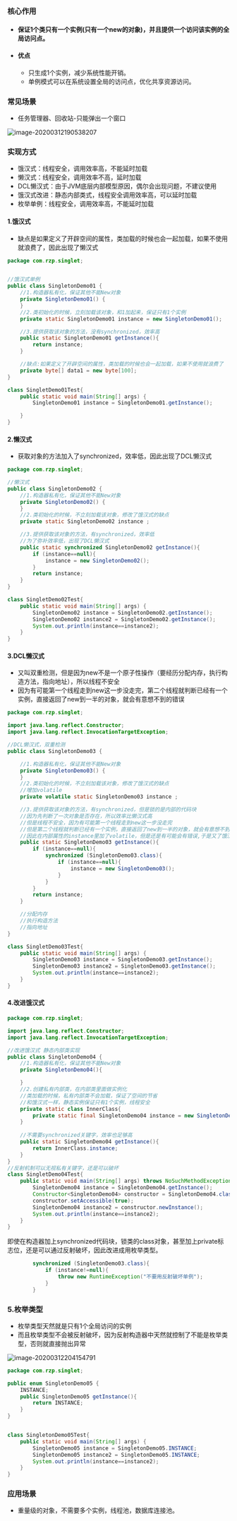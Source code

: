 ### 核心作用

* #### 保证1个类只有一个实例(只有一个new的对象)，并且提供一个访问该实例的全局访问点。

* #### 优点

  * 只生成1个实例，减少系统性能开销。
  * 单例模式可以在系统设置全局的访问点，优化共享资源访问。

### 常见场景

* 任务管理器、回收站-只能弹出一个窗口

![image-20200312190538207](01.单例模式.assets/image-20200312190538207.png)

### 实现方式

* 饿汉式：线程安全，调用效率高，不能延时加载
* 懒汉式：线程安全，调用效率不高，延时加载
* DCL懒汉式：由于JVM底层内部模型原因，偶尔会出现问题，不建议使用
* 饿汉式改进：静态内部类式，线程安全调用效率高，可以延时加载
* 枚举单例：线程安全，调用效率高，不能延时加载

#### 1.饿汉式

* 缺点是如果定义了开辟空间的属性，类加载的时候也会一起加载，如果不使用就浪费了，因此出现了懒汉式

```java
package com.rzp.singlet;


//饿汉式单例
public class SingletonDemo01 {
    //1.构造器私有化，保证其他不能New对象
    private SingletonDemo01() {
    }
    //2.类初始化的时候，立刻加载该对象，和1加起来，保证只有1个实例
    private static SingletonDemo01 instance = new SingletonDemo01();

    //3.提供获取该对象的方法，没有synchronized，效率高
    public static SingletonDemo01 getInstance(){
        return instance;
    }

    //缺点:如果定义了开辟空间的属性，类加载的时候也会一起加载，如果不使用就浪费了
    private byte[] data1 = new byte[100];
}

class SingletDemo01Test{
    public static void main(String[] args) {
        SingletonDemo01 instance = SingletonDemo01.getInstance();

    }
}
```

#### 2.懒汉式

* 获取对象的方法加入了synchronized，效率低，因此出现了DCL懒汉式

```java
package com.rzp.singlet;

//懒汉式
public class SingletonDemo02 {
    //1.构造器私有化，保证其他不能New对象
    private SingletonDemo02() {
    }
    //2.类初始化的时候，不立刻加载该对象，修改了饿汉式的缺点
    private static SingletonDemo02 instance ;

    //3.提供获取该对象的方法，有synchronized，效率低
    //为了弥补效率低，出现了DCL懒汉式
    public static synchronized SingletonDemo02 getInstance(){
        if (instance==null){
            instance = new SingletonDemo02();
        }
        return instance;
    }
}

class SingletDemo02Test{
    public static void main(String[] args) {
        SingletonDemo02 instance = SingletonDemo02.getInstance();
        SingletonDemo02 instance2 = SingletonDemo02.getInstance();
        System.out.println(instance==instance2);
    }
}

```

#### 3.DCL懒汉式

* 又叫双重检测，但是因为new不是一个原子性操作（要经历分配内存，执行构造方法，指向地址），所以线程不安全
* 因为有可能第一个线程走到new这一步没走完，第二个线程就判断已经有一个实例，直接返回了new到一半的对象，就会有意想不到的错误

```java
package com.rzp.singlet;

import java.lang.reflect.Constructor;
import java.lang.reflect.InvocationTargetException;

//DCL懒汉式，双重检测
public class SingletonDemo03 {

    //1.构造器私有化，保证其他不能New对象
    private SingletonDemo03() {
    }
    //2.类初始化的时候，不立刻加载该对象，修改了饿汉式的缺点
    //增加volatile
    private volatile static SingletonDemo03 instance ;

    //3.提供获取该对象的方法，有synchronized，但是锁的是内部的代码块
    //因为先判断了一次对象是否存在，所以效率比懒汉式高
    //但是线程不安全，因为有可能第一个线程走到new这一步没走完
    //但是第二个线程就判断已经有一个实例，直接返回了new到一半的对象，就会有意想不到的错误
    //因此在内部属性的instance里加了volatile，但是还是有可能会有错误,于是又了饿汉式改进
    public static SingletonDemo03 getInstance(){
        if (instance==null){
            synchronized (SingletonDemo03.class){
                if (instance==null){
                    instance = new SingletonDemo03();
                }
            }
        }
        return instance;
    }

    //分配内存
    //执行构造方法
    //指向地址
}

class SingletDemo03Test{
    public static void main(String[] args) {
        SingletonDemo03 instance = SingletonDemo03.getInstance();
        SingletonDemo03 instance2 = SingletonDemo03.getInstance();
        System.out.println(instance==instance2);
    }
}
```

#### 4.改进饿汉式

```java
package com.rzp.singlet;

import java.lang.reflect.Constructor;
import java.lang.reflect.InvocationTargetException;

//改进饿汉式 静态内部类实现
public class SingletonDemo04 {
    //1.构造器私有化，保证其他不能New对象
    private SingletonDemo04(){

    }
    //2.创建私有内部类，在内部类里面做实例化
    //类加载的时候，私有内部类不会加载，保证了空间的节省
    //和饿汉式一样，静态实例保证只有1个实例，线程安全
    private static class InnerClass{
        private static final SingletonDemo04 instance = new SingletonDemo04();
    }
    
    //不需要synchronized关键字，效率也足够高
    public static SingletonDemo04 getInstance(){
        return InnerClass.instance;
    }
}
//反射机制可以无视私有关键字，还是可以破坏
class SingletDemo04Test{
    public static void main(String[] args) throws NoSuchMethodException, IllegalAccessException, InvocationTargetException, InstantiationException {
        SingletonDemo04 instance = SingletonDemo04.getInstance();
        Constructor<SingletonDemo04> constructor = SingletonDemo04.class.getDeclaredConstructor();
        constructor.setAccessible(true);
        SingletonDemo04 instance2 = constructor.newInstance();
        System.out.println(instance==instance2);
    }
}

```

即使在构造器加上synchronized代码块，锁类的class对象，甚至加上private标志位，还是可以通过反射破坏，因此改进成用枚举类型。

```java
        synchronized (SingletonDemo03.class){
            if (instance!=null){
                throw new RuntimeException("不要用反射破坏单例");
            }
        }
```

### 5.枚举类型

* 枚举类型天然就是只有1个全局访问的实例
* 而且枚举类型不会被反射破坏，因为反射构造器中天然就控制了不能是枚举类型，否则就直接抛出异常

![image-20200312204154791](01.单例模式.assets/image-20200312204154791.png)

```java
package com.rzp.singlet;

public enum SingletonDemo05 {
    INSTANCE;
    public SingletonDemo05 getInstance(){
        return INSTANCE;
    }
}


class SingletonDemo05Test{
    public static void main(String[] args) {
        SingletonDemo05 instance = SingletonDemo05.INSTANCE;
        SingletonDemo05 instance2 = SingletonDemo05.INSTANCE;
        System.out.println(instance==instance2);
    }
}
```

### 应用场景

* 重量级的对象，不需要多个实例，线程池，数据库连接池。